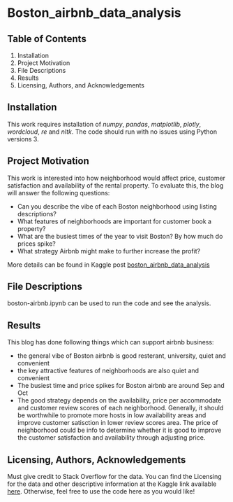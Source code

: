 # Boston_airbnb_data_analysis

## Table of Contents
1. Installation
2. Project Motivation
3. File Descriptions
4. Results
5. Licensing, Authors, and Acknowledgements
## Installation
This work requires installation of *numpy*, *pandas*, *matplotlib*, *plotly*, *wordcloud*, *re* and *nltk*. The code should run with no issues using Python versions 3.
## Project Motivation
This work is interested into how neighborhood would affect price, customer satisfaction and availability of the rental property. To evaluate this, the blog will answer the following questions:

* Can you describe the vibe of each Boston neighborhood using listing descriptions?
* What features of neighborhoods are important for customer book a property?
* What are the busiest times of the year to visit Boston? By how much do prices spike?
* What strategy Airbnb might make to further increase the profit?

More details can be found in Kaggle post [boston_airbnb_data_analysis](https://www.kaggle.com/xujiang1993/boston-airbnb)
## File Descriptions
boston-airbnb.ipynb can be used to run the code and see the analysis.
## Results
This blog has done following things which can support airbnb business:

* the general vibe of Boston airbnb is good resterant, university, quiet and convenient
* the key attractive features of neighborhoods are also quiet and convenient
* The busiest time and price spikes for Boston airbnb are around Sep and Oct
* The good strategy depends on the availability, price per accommodate and customer review scores of each neighborhood. Generally, it should be worthwhile to promote more hosts in low availability areas and improve customer satisction in lower review scores area. The price of neighborhood could be info to determine whether it is good to improve the customer satisfaction and availability through adjusting price.
## Licensing, Authors, Acknowledgements
Must give credit to Stack Overflow for the data. You can find the Licensing for the data and other descriptive information at the Kaggle link available [here](https://www.kaggle.com/airbnb/boston). Otherwise, feel free to use the code here as you would like!
